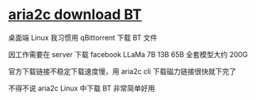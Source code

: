 # [aria2c download BT](/2023/06/aria2c_bittorrent_client.md)

桌面端 Linux 我习惯用 qBittorrent 下载 BT 文件

因工作需要在 server 下载 facebook LLaMa 7B 13B 65B 全套模型大约 200G

官方下载链接不稳定下载速度慢，用 aria2c cli 下载磁力链接很快就下完了

不得不说 aria2c Linux 中下载 BT 非常简单好用
